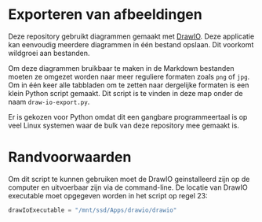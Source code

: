 # Exporteren van afbeeldingen

Deze repository gebruikt diagrammen gemaakt met [DrawIO](https://www.drawio.com/). Deze applicatie kan eenvoudig
meerdere diagrammen in één bestand opslaan. Dit voorkomt wildgroei aan bestanden.

Om deze diagrammen bruikbaar te maken in de Markdown bestanden moeten ze omgezet worden naar meer reguliere formaten
zoals `png` of `jpg`. Om in één keer alle tabbladen om te zetten naar dergelijke formaten is een klein Python script
gemaakt. Dit script is te vinden in deze map onder de naam `draw-io-export.py`.

Er is gekozen voor Python omdat dit een gangbare programmeertaal is op veel Linux systemen waar de bulk van deze 
repository mee gemaakt is. 

# Randvoorwaarden

Om dit script te kunnen gebruiken moet de DrawIO geinstalleerd zijn op de computer en uitvoerbaar zijn via de 
command-line. De locatie van DrawIO executable moet opgegeven worden in het script op regel 23:

```python
drawIoExecutable = "/mnt/ssd/Apps/drawio/drawio"
```